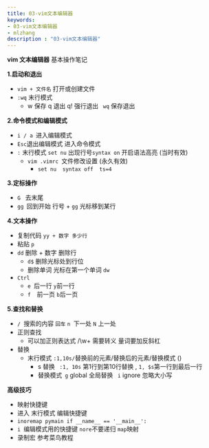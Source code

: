 ```yaml
---
title: 03-vim文本编辑器
keywords:
- 03-vim文本编辑器
- mlzhang
description : "03-vim文本编辑器"
---
```

**vim 文本编辑器** 基本操作笔记





**1.启动和退出**

- `vim + 文件名` 打开或创建文件
- `:wq` 末行模式
  - w 保存   q 退出      q! 强行退出   ` wq` 保存退出



**2.命令模式和编辑模式**

- `i / a `进入编辑模式
- `Esc`退出编辑模式 进入命令模式
- `:` 末行模式 `set nu` 出现行号`syntax on` 开启语法高亮  (当时有效)
  - `vim .vimrc `文件修改设置 (永久有效)
    - `set nu  syntax off  ts=4`

**3.定标操作**

- `G ` 去末尾
- `gg `回到开始   行号 + `gg` 光标移到某行



**4.文本操作**

- 复制代码  `yy + 数字 多少行`
- 粘贴  `p`
- `dd` 删除 + 数字  删除行
  - `d$` 删除光标处到行位
  - 删除单词    光标在第一个单词  ` dw `
- `Ctrl   `
  - `e `后一行  ` y `前一行
  - `f  `前一页 ` b `后一页



**5.查找和替换**

- `/ `搜索的内容 `回车` `n `下一处  `N` 上一处
- 正则查找
  - 可以加正则表达式   /\w\+ 需要转义  量词要加反斜杠
- 替换
  - 末行模式 `:1,10s/`替换前的元素/替换后的元素/替换模式   () 
    - s 替换  ` :1, 10s` 第1行到第10行替换  , `1, $s`第一行到最后一行
    - 替换模式` g` global 全局替换 ` i` ignore 忽略大小写



**高级技巧**

- 映射快捷键
- 进入 末行模式    编辑快捷键
- `inoremap pymain if __name__ == '__main__':    `
- `i `编辑模式用的快捷键  ` nore `不要递归 ` map `映射
- 录制宏  参考菜鸟教程